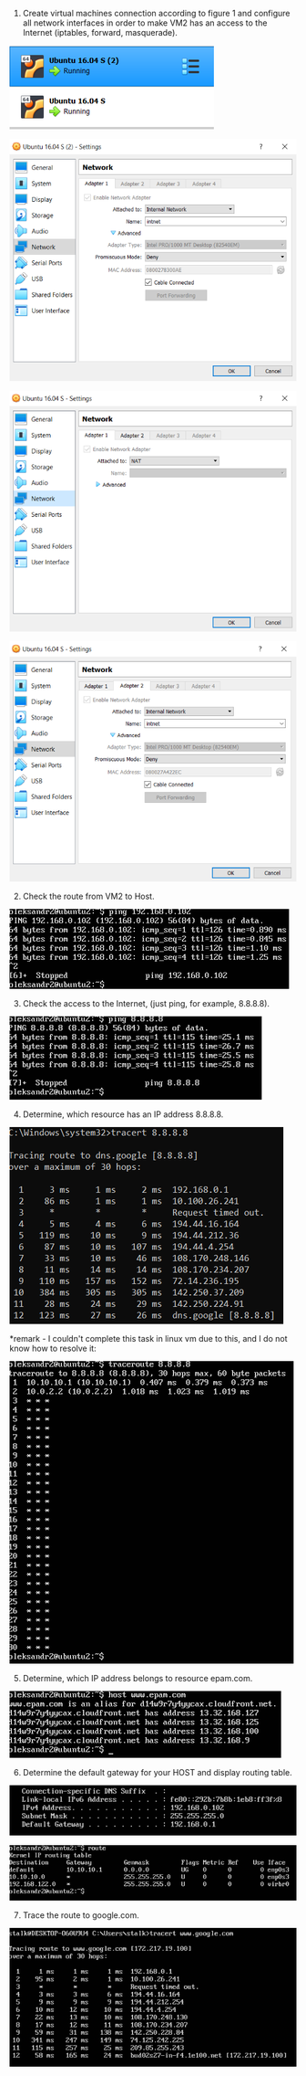 1. Create virtual machines connection according to figure 1 and configure all network interfaces in order to make VM2 has an access to the Internet (iptables, forward, masquerade).

![Image 1](img/1.png)


![Image 2](img/2.png)


![Image 3](img/3.png)


![Image 4](img/4.png)


2. Check the route from VM2 to Host.

![Image 5](img/5.png)


3. Check the access to the Internet, (just ping, for example, 8.8.8.8).

![Image 6](img/6.png)


4. Determine, which resource has an IP address 8.8.8.8.

![Image 7](img/7.png)


*remark - I couldn't complete this task in linux vm due to this, and I do not know how to resolve it:

![Image 8](img/8.png)


5. Determine, which IP address belongs to resource epam.com.

![Image 9](img/9.png)


6. Determine the default gateway for your HOST and display routing table.

![Image 10](img/10.png)


![Image 11](img/11.png)


7. Trace the route to google.com.

![Image 12](img/12.png)